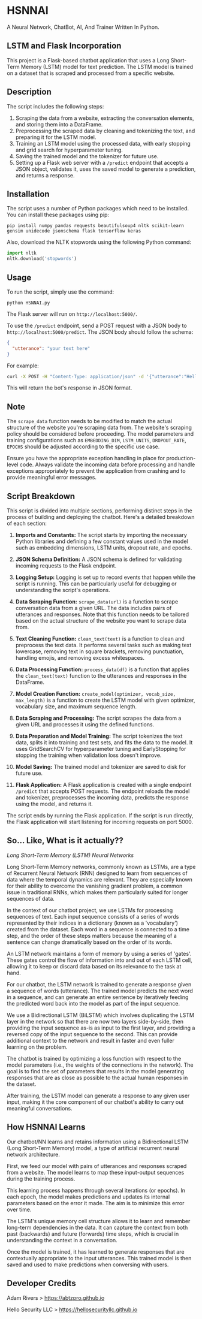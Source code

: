 # HSNNAI
A Neural Network, ChatBot, AI, And Trainer Written In Python.

## LSTM and Flask Incorporation

This project is a Flask-based chatbot application that uses a Long Short-Term Memory (LSTM) model for text prediction. The LSTM model is trained on a dataset that is scraped and processed from a specific website.

## Description

The script includes the following steps:

1. Scraping the data from a website, extracting the conversation elements, and storing them into a DataFrame.
2. Preprocessing the scraped data by cleaning and tokenizing the text, and preparing it for the LSTM model.
3. Training an LSTM model using the processed data, with early stopping and grid search for hyperparameter tuning.
4. Saving the trained model and the tokenizer for future use.
5. Setting up a Flask web server with a `/predict` endpoint that accepts a JSON object, validates it, uses the saved model to generate a prediction, and returns a response.

## Installation

The script uses a number of Python packages which need to be installed. You can install these packages using pip:

```
pip install numpy pandas requests beautifulsoup4 nltk scikit-learn gensim unidecode jsonschema flask tensorflow keras
```

Also, download the NLTK stopwords using the following Python command:

```python
import nltk
nltk.download('stopwords')
```

## Usage

To run the script, simply use the command:

```
python HSNNAI.py
```

The Flask server will run on `http://localhost:5000/`.

To use the `/predict` endpoint, send a POST request with a JSON body to `http://localhost:5000/predict`. The JSON body should follow the schema:

```json
{
  "utterance": "your text here"
}
```

For example:

```bash
curl -X POST -H "Content-Type: application/json" -d '{"utterance":"Hello!"}' http://localhost:5000/predict
```

This will return the bot's response in JSON format.

## Note

The `scrape_data` function needs to be modified to match the actual structure of the website you're scraping data from. The website's scraping policy should be considered before proceeding. The model parameters and training configurations such as `EMBEDDING_DIM`, `LSTM_UNITS`, `DROPOUT_RATE`, `EPOCHS` should be adjusted according to the specific use case.

Ensure you have the appropriate exception handling in place for production-level code. Always validate the incoming data before processing and handle exceptions appropriately to prevent the application from crashing and to provide meaningful error messages.

## Script Breakdown

This script is divided into multiple sections, performing distinct steps in the process of building and deploying the chatbot. Here's a detailed breakdown of each section:

1. **Imports and Constants:** The script starts by importing the necessary Python libraries and defining a few constant values used in the model such as embedding dimensions, LSTM units, dropout rate, and epochs.

2. **JSON Schema Definition:** A JSON schema is defined for validating incoming requests to the Flask endpoint.

3. **Logging Setup:** Logging is set up to record events that happen while the script is running. This can be particularly useful for debugging or understanding the script's operations.

4. **Data Scraping Function:** `scrape_data(url)` is a function to scrape conversation data from a given URL. The data includes pairs of utterances and responses. Note that this function needs to be tailored based on the actual structure of the website you want to scrape data from.

5. **Text Cleaning Function:** `clean_text(text)` is a function to clean and preprocess the text data. It performs several tasks such as making text lowercase, removing text in square brackets, removing punctuation, handling emojis, and removing excess whitespaces.

6. **Data Processing Function:** `process_data(df)` is a function that applies the `clean_text(text)` function to the utterances and responses in the DataFrame.

7. **Model Creation Function:** `create_model(optimizer, vocab_size, max_length)` is a function to create the LSTM model with given optimizer, vocabulary size, and maximum sequence length.

8. **Data Scraping and Processing:** The script scrapes the data from a given URL and processes it using the defined functions.

9. **Data Preparation and Model Training:** The script tokenizes the text data, splits it into training and test sets, and fits the data to the model. It uses GridSearchCV for hyperparameter tuning and EarlyStopping for stopping the training when validation loss doesn't improve.

10. **Model Saving:** The trained model and tokenizer are saved to disk for future use.

11. **Flask Application:** A Flask application is created with a single endpoint `/predict` that accepts POST requests. The endpoint reloads the model and tokenizer, preprocesses the incoming data, predicts the response using the model, and returns it.

The script ends by running the Flask application. If the script is run directly, the Flask application will start listening for incoming requests on port 5000.

## So... Like, What is it actually??

 *Long Short-Term Memory (LSTM) Neural Networks*

Long Short-Term Memory networks, commonly known as LSTMs, are a type of Recurrent Neural Network (RNN) designed to learn from sequences of data where the temporal dynamics are relevant. They are especially known for their ability to overcome the vanishing gradient problem, a common issue in traditional RNNs, which makes them particularly suited for longer sequences of data.

In the context of our chatbot project, we use LSTMs for processing sequences of text. Each input sequence consists of a series of words represented by their indices in a dictionary (known as a 'vocabulary') created from the dataset. Each word in a sequence is connected to a time step, and the order of these steps matters because the meaning of a sentence can change dramatically based on the order of its words.

An LSTM network maintains a form of memory by using a series of 'gates'. These gates control the flow of information into and out of each LSTM cell, allowing it to keep or discard data based on its relevance to the task at hand.

For our chatbot, the LSTM network is trained to generate a response given a sequence of words (utterance). The trained model predicts the next word in a sequence, and can generate an entire sentence by iteratively feeding the predicted word back into the model as part of the input sequence.

We use a Bidirectional LSTM (BiLSTM) which involves duplicating the LSTM layer in the network so that there are now two layers side-by-side, then providing the input sequence as-is as input to the first layer, and providing a reversed copy of the input sequence to the second. This can provide additional context to the network and result in faster and even fuller learning on the problem.

The chatbot is trained by optimizing a loss function with respect to the model parameters (i.e., the weights of the connections in the network). The goal is to find the set of parameters that results in the model generating responses that are as close as possible to the actual human responses in the dataset.

After training, the LSTM model can generate a response to any given user input, making it the core component of our chatbot's ability to carry out meaningful conversations.

## How HSNNAI Learns

Our chatbot/NN learns and retains information using a Bidirectional LSTM (Long Short-Term Memory) model, a type of artificial recurrent neural network architecture.

First, we feed our model with pairs of utterances and responses scraped from a website. The model learns to map these input-output sequences during the training process. 

This learning process happens through several iterations (or epochs). In each epoch, the model makes predictions and updates its internal parameters based on the error it made. The aim is to minimize this error over time.

The LSTM's unique memory cell structure allows it to learn and remember long-term dependencies in the data. It can capture the context from both past (backwards) and future (forwards) time steps, which is crucial in understanding the context in a conversation.

Once the model is trained, it has learned to generate responses that are contextually appropriate to the input utterances. This trained model is then saved and used to make predictions when conversing with users.

## Developer Credits

Adam Rivers > 
https://abtzpro.github.io

Hello Security LLC > https://hellosecurityllc.github.io
